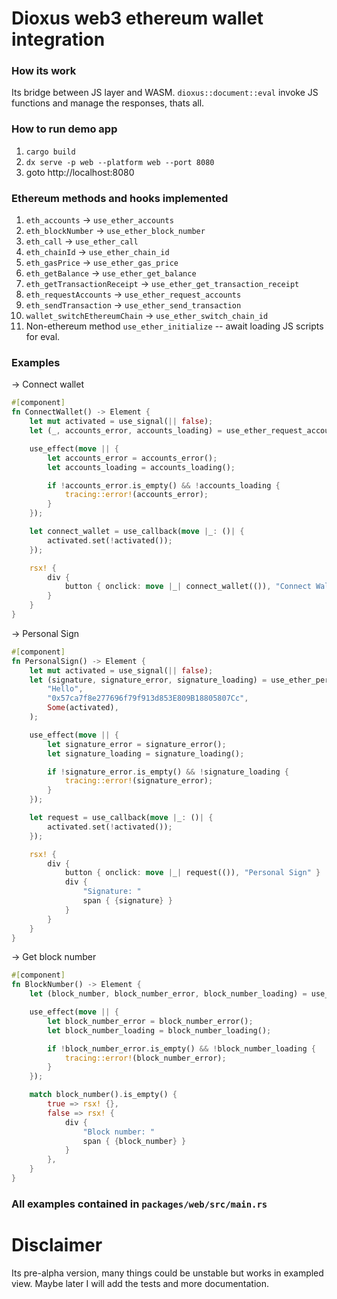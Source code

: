 # Dioxus web3 ethereum wallet integration

### How its work
Its bridge between JS layer and WASM.
`dioxus::document::eval` invoke JS functions and manage the responses, thats all.

### How to run demo app
1. `cargo build`
2. `dx serve -p web --platform web --port 8080`
3. goto http://localhost:8080

### Ethereum methods and hooks implemented
1. `eth_accounts` -> `use_ether_accounts`
2. `eth_blockNumber` -> `use_ether_block_number`
3. `eth_call` -> `use_ether_call`
4. `eth_chainId` -> `use_ether_chain_id`
5. `eth_gasPrice` -> `use_ether_gas_price`
6. `eth_getBalance` -> `use_ether_get_balance`
7. `eth_getTransactionReceipt` -> `use_ether_get_transaction_receipt`
8. `eth_requestAccounts` -> `use_ether_request_accounts`
9. `eth_sendTransaction` -> `use_ether_send_transaction`
10. `wallet_switchEthereumChain` -> `use_ether_switch_chain_id`
11. Non-ethereum method `use_ether_initialize` -- await loading JS scripts for eval.

### Examples

-> Connect wallet
```rust
#[component]
fn ConnectWallet() -> Element {
    let mut activated = use_signal(|| false);
    let (_, accounts_error, accounts_loading) = use_ether_request_accounts(Some(activated));

    use_effect(move || {
        let accounts_error = accounts_error();
        let accounts_loading = accounts_loading();

        if !accounts_error.is_empty() && !accounts_loading {
            tracing::error!(accounts_error);
        }
    });

    let connect_wallet = use_callback(move |_: ()| {
        activated.set(!activated());
    });

    rsx! {
        div {
            button { onclick: move |_| connect_wallet(()), "Connect Wallet" }
        }
    }
}
```

-> Personal Sign
```rust
#[component]
fn PersonalSign() -> Element {
    let mut activated = use_signal(|| false);
    let (signature, signature_error, signature_loading) = use_ether_personal_sign(
        "Hello",
        "0x57ca7f8e277696f79f913d853E809B18805807Cc",
        Some(activated),
    );

    use_effect(move || {
        let signature_error = signature_error();
        let signature_loading = signature_loading();

        if !signature_error.is_empty() && !signature_loading {
            tracing::error!(signature_error);
        }
    });

    let request = use_callback(move |_: ()| {
        activated.set(!activated());
    });

    rsx! {
        div {
            button { onclick: move |_| request(()), "Personal Sign" }
            div {
                "Signature: "
                span { {signature} }
            }
        }
    }
}
```

-> Get block number
```rust
#[component]
fn BlockNumber() -> Element {
    let (block_number, block_number_error, block_number_loading) = use_ether_block_number();

    use_effect(move || {
        let block_number_error = block_number_error();
        let block_number_loading = block_number_loading();

        if !block_number_error.is_empty() && !block_number_loading {
            tracing::error!(block_number_error);
        }
    });

    match block_number().is_empty() {
        true => rsx! {},
        false => rsx! {
            div {
                "Block number: "
                span { {block_number} }
            }
        },
    }
}
```

### All examples contained in `packages/web/src/main.rs`

# Disclaimer
Its pre-alpha version, many things could be unstable but works in exampled view. Maybe later I will add the tests and more documentation.

